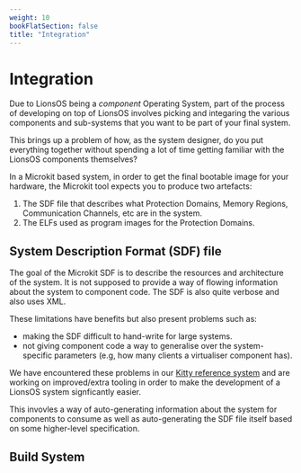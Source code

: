 ```yaml
---
weight: 10
bookFlatSection: false
title: "Integration"
---
```


# Integration

Due to LionsOS being a *component* Operating System, part of the process of developing
on top of LionsOS involves picking and integaring the various components and sub-systems
that you want to be part of your final system.

This brings up a problem of how, as the system designer, do you put everything together
without spending a lot of time getting familiar with the LionsOS components themselves?

In a Microkit based system, in order to get the final bootable image for your hardware, the Microkit
tool expects you to produce two artefacts:
1. The SDF file that describes what Protection Domains, Memory Regions, Communication Channels, etc
   are in the system.
2. The ELFs used as program images for the Protection Domains.

## System Description Format (SDF) file

The goal of the Microkit SDF is to describe the resources and architecture of the system. It is not
supposed to provide a way of flowing information about the system to component code. The SDF is also
quite verbose and also uses XML.

These limitations have benefits but also present problems such as:
* making the SDF difficult to hand-write for large systems.
* not giving component code a way to generalise over the system-specific parameters (e.g, how many
  clients a virtualiser component has).

We have encountered these problems in our [Kitty reference system](/docs/kitty) and are working on
improved/extra tooling in order to make the development of a LionsOS system signficantly easier.

This invovles a way of auto-generating information about the system for components to consume as well
as auto-generating the SDF file itself based on some higher-level specification.

## Build System

